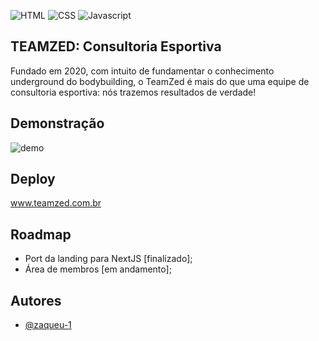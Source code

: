
![HTML](https://img.shields.io/badge/html5-%23E34F26.svg?style=for-the-badge&logo=html5&logoColor=white)
![CSS](https://img.shields.io/badge/css3-%231572B6.svg?style=for-the-badge&logo=css3&logoColor=white)
![Javascript](https://img.shields.io/badge/javascript-%23323330.svg?style=for-the-badge&logo=javascript&logoColor=%23F7DF1E)


## TEAMZED: Consultoria Esportiva

Fundado em 2020, com intuito de fundamentar o conhecimento underground do bodybuilding, o TeamZed é mais do que uma equipe de consultoria esportiva: nós trazemos resultados de verdade!


## Demonstração

![demo](https://github.com/zaqueu-1/teamzed/blob/main/chrome-capture-2022-11-16.gif)

## Deploy
www.teamzed.com.br
## Roadmap

- Port da landing para NextJS [finalizado];
- Área de membros [em andamento];


## Autores

- [@zaqueu-1](https://www.github.com/zaqueu-1)

